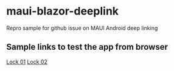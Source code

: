 # maui-blazor-deeplink
Repro sample for github issue on MAUI Android deep linking

## Sample links to test the app from browser

<a href="sfinx://app/locks/lock-01" target="_blank">Lock 01</a>
<a href="sfinx://app/locks/lock-02" target="_blank">Lock 02</a>
